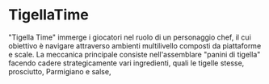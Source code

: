 # TigellaTime
"Tigella Time" immerge i giocatori nel ruolo di un personaggio chef, il cui obiettivo è navigare attraverso ambienti multilivello composti da piattaforme e scale. La meccanica principale consiste nell'assemblare "panini di tigella" facendo cadere strategicamente vari ingredienti, quali le tigelle stesse, prosciutto, Parmigiano e salse, 
